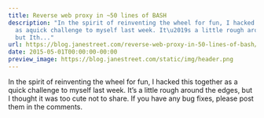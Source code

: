 ```yaml
---
title: Reverse web proxy in ~50 lines of BASH
description: "In the spirit of reinventing the wheel for fun, I hacked this together
  as aquick challenge to myself last week. It\u2019s a little rough around the edges,
  but Ith..."
url: https://blog.janestreet.com/reverse-web-proxy-in-50-lines-of-bash/
date: 2015-05-01T00:00:00-00:00
preview_image: https://blog.janestreet.com/static/img/header.png
---
```


<p>In the spirit of reinventing the wheel for fun, I hacked this together as a
quick challenge to myself last week. It’s a little rough around the edges, but I
thought it was too cute not to share. If you have any bug fixes, please post
them in the comments.</p>
